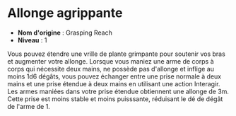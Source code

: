 # Allonge agrippante

 * **Nom d'origine** : Grasping Reach
 * **Niveau** : 1


<p><span id="ctl00_MainContent_DetailedOutput">Vous pouvez étendre une vrille de plante grimpante pour soutenir vos bras et augmenter votre allonge. Lorsque vous maniez une arme de corps à corps qui nécessite deux mains, ne possède pas d'allonge et inflige au moins 1d6 dégâts, vous pouvez échanger entre une prise normale à deux mains et une prise étendue à deux mains en utilisant une action Interagir. Les armes maniées dans votre prise étendue obtiennent une allonge de 3m. Cette prise est moins stable et moins puisssante, réduisant le dé de dégât de l'arme de 1.&nbsp;</span></p>